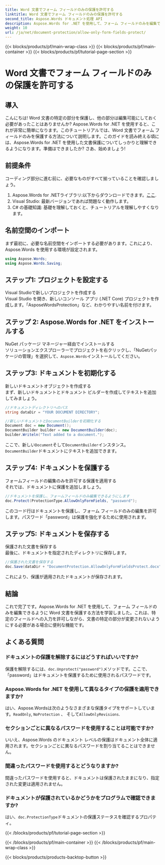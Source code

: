 ```yaml
---
title: Word 文書でフォーム フィールドのみの保護を許可する
linktitle: Word 文書でフォーム フィールドのみの保護を許可する
second_title: Aspose.Words ドキュメント処理 API
description: Aspose.Words for .NET を使用して、フォーム フィールドのみを編集できるようにして Word 文書を保護する方法を学びます。ガイドに従って、文書が安全で簡単に編集できるようにします。
weight: 10
url: /ja/net/document-protection/allow-only-form-fields-protect/
---
```


{{< blocks/products/pf/main-wrap-class >}}
{{< blocks/products/pf/main-container >}}
{{< blocks/products/pf/tutorial-page-section >}}

# Word 文書でフォーム フィールドのみの保護を許可する

## 導入

こんにちは! Word 文書の特定の部分を保護し、他の部分は編集可能にしておく必要があったことはありませんか? Aspose.Words for .NET を使用すると、これが非常に簡単になります。このチュートリアルでは、Word 文書でフォーム フィールドのみを保護する方法について説明します。このガイドを読み終える頃には、Aspose.Words for .NET を使用した文書保護についてしっかりと理解できるようになります。準備はできましたか? さあ、始めましょう!

## 前提条件

コーディング部分に進む前に、必要なものがすべて揃っていることを確認しましょう。

1.  Aspose.Words for .NETライブラリ:以下からダウンロードできます。[ここ](https://releases.aspose.com/words/net/).
2. Visual Studio: 最新バージョンであれば問題なく動作します。
3. C# の基礎知識: 基礎を理解しておくと、チュートリアルを理解しやすくなります。

## 名前空間のインポート

まず最初に、必要な名前空間をインポートする必要があります。これにより、Aspose.Words を使用する環境が設定されます。

```csharp
using Aspose.Words;
using Aspose.Words.Saving;
```

## ステップ1: プロジェクトを設定する

Visual Studioで新しいプロジェクトを作成する  
Visual Studio を開き、新しいコンソール アプリ (.NET Core) プロジェクトを作成します。「AsposeWordsProtection」など、わかりやすい名前を付けます。

## ステップ 2: Aspose.Words for .NET をインストールする

NuGet パッケージ マネージャー経由でインストールする  
ソリューションエクスプローラーでプロジェクトを右クリックし、「NuGetパッケージの管理」を選択して、`Aspose.Words`インストールしてください。

## ステップ3: ドキュメントを初期化する

新しいドキュメントオブジェクトを作成する  
まず、新しいドキュメントとドキュメント ビルダーを作成してテキストを追加してみましょう。

```csharp
//ドキュメントディレクトリへのパス
string dataDir = "YOUR DOCUMENT DIRECTORY";

//新しいドキュメントとDocumentBuilderを初期化する
Document doc = new Document();
DocumentBuilder builder = new DocumentBuilder(doc);
builder.Writeln("Text added to a document.");
```

ここで、新しい`Document`そして`DocumentBuilder`インスタンス。`DocumentBuilder`ドキュメントにテキストを追加できます。

## ステップ4: ドキュメントを保護する

フォームフィールドの編集のみを許可する保護を適用する  
それでは、ドキュメントに保護を追加しましょう。

```csharp
//ドキュメントを保護し、フォームフィールドのみ編集できるようにします
doc.Protect(ProtectionType.AllowOnlyFormFields, "password");
```

このコード行はドキュメントを保護し、フォーム フィールドのみの編集を許可します。パスワード「password」は保護を強化するために使用されます。

## ステップ5: ドキュメントを保存する

保護された文書を保存する  
最後に、ドキュメントを指定されたディレクトリに保存します。

```csharp
//保護された文書を保存する
doc.Save(dataDir + "DocumentProtection.AllowOnlyFormFieldsProtect.docx");
```

これにより、保護が適用されたドキュメントが保存されます。

## 結論

これで完了です。Aspose.Words for .NET を使用して、フォーム フィールドのみを編集できるように Word 文書を保護する方法を学習しました。これは、特定のフィールドへの入力を許可しながら、文書の特定の部分が変更されないようにする必要がある場合に便利な機能です。

## よくある質問

###	 ドキュメントの保護を解除するにはどうすればいいですか?  
保護を解除するには、`doc.Unprotect("password")`メソッドです。ここで、「password」はドキュメントを保護するために使用されるパスワードです。

###	 Aspose.Words for .NET を使用して異なるタイプの保護を適用できますか?  
はい、Aspose.Wordsは次のようなさまざまな保護タイプをサポートしています。`ReadOnly`, `NoProtection` 、 そして`AllowOnlyRevisions`.

###	 セクションごとに異なるパスワードを使用することは可能ですか?  
いいえ、Aspose.Words のドキュメント レベルの保護はドキュメント全体に適用されます。セクションごとに異なるパスワードを割り当てることはできません。

###	 間違ったパスワードを使用するとどうなりますか?  
間違ったパスワードを使用すると、ドキュメントは保護されたままになり、指定された変更は適用されません。

###	 ドキュメントが保護されているかどうかをプログラムで確認できますか?  
はい、`doc.ProtectionType`ドキュメントの保護ステータスを確認するプロパティ。

{{< /blocks/products/pf/tutorial-page-section >}}

{{< /blocks/products/pf/main-container >}}
{{< /blocks/products/pf/main-wrap-class >}}

{{< blocks/products/products-backtop-button >}}

